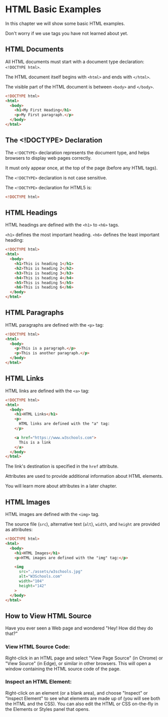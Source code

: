 # HTML Basic Examples

In this chapter we will show some basic HTML examples.

Don't worry if we use tags you have not learned about yet.

## HTML Documents

All HTML documents must start with a document type declaration: `<!DOCTYPE html>`.

The HTML document itself begins with `<html>` and ends with `</html>`.

The visible part of the HTML document is between `<body>` and `</body>`. 

```html
<!DOCTYPE html>
<html>
  <body>
    <h1>My First Heading</h1>
    <p>My First paragraph.</p>
  </body>
</html>
```

## The <!DOCTYPE> Declaration

The `<!DOCTYPE>` declaration represents the document type, and helps browsers to display web pages correctly.

It must only appear once, at the top of the page (before any HTML tags).

The `<!DOCTYPE>` declaration is not case sensitive.

The `<!DOCTYPE>` declaration for HTML5 is:

```html
<!DOCTYPE html>
```

## HTML Headings

HTML headings are defined with the `<h1>` to `<h6>` tags.

`<h1>` defines the most important heading. `<h6>` defines the least important heading: 

```html
<!DOCTYPE html>
<html>
  <body>
    <h1>This is heading 1</h1>
    <h2>This is heading 2</h2>
    <h3>This is heading 3</h3>
    <h4>This is heading 4</h4>
    <h5>This is heading 5</h5>
    <h6>This is heading 6</h6>
  </body>
</html>
```

## HTML Paragraphs

HTML paragraphs are defined with the `<p>` tag:

```html
<!DOCTYPE html>
<html>
  <body>
    <p>This is a paragraph.</p>
    <p>This is another paragraph.</p>
  </body>
</html>
```

## HTML Links

HTML links are defined with the `<a>` tag:

```html
<!DOCTYPE html>
<html>
  <body>
    <h1>HTML Links</h1>
    <p>
      HTML links are defined with the "a" tag:
    </p>

    <a href="https://www.w3schools.com">
      This is a link
    </a>
  </body>
</html>
```


The link's destination is specified in the `href` attribute. 

Attributes are used to provide additional information about HTML elements.

You will learn more about attributes in a later chapter.

## HTML Images

HTML images are defined with the `<img>` tag.

The source file (`src`), alternative text (`alt`), `width`, and `height` are provided as attributes:

```html
<!DOCTYPE html>
<html>
  <body>
    <h1>HTML Images</h1>
    <p>HTML images are defined with the "img" tag:</p>

    <img
      src="./assets/w3schools.jpg"
      alt="W3Schools.com"
      width="104"
      height="142"
    >
  </body>
</html>
```

## How to View HTML Source

Have you ever seen a Web page and wondered "Hey! How did they do that?"

### View HTML Source Code:

Right-click in an HTML page and select "View Page Source" (in Chrome) or "View Source" (in Edge), or similar in other browsers. This will open a window containing the HTML source code of the page.

### Inspect an HTML Element:

Right-click on an element (or a blank area), and choose "Inspect" or "Inspect Element" to see what elements are made up of (you will see both the HTML and the CSS). You can also edit the HTML or CSS on-the-fly in the Elements or Styles panel that opens.